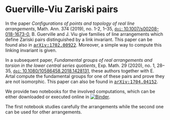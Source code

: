 # Guerville-Viu Zariski pairs

In the paper *Configurations of points and topology of real line arrangements*, Math. Ann. 374 (2019), no. 1-2, 1–35, <a href="https://link.springer.com/article/10.1007/s00208-018-1673-0">`doi`: 10.1007/s00208-018-1673-0</a>, B. Guerville and J. Viu give families of line arrangements which define Zariski pairs distinguished by a link invariant. This paper can be found also in <a href="https://arxiv.org/abs/1702.00922"> <kbd>arXiv:1702.00922</kbd></a>. Moreover, a simple way to compute this linking invariant is given. 

In a subsequent paper, *Fundamental groups of real arrangements and torsion in the lower central series quotients*, Exp. Math. 29 (2020), no. 1, 28–35,
<a href="https://www.tandfonline.com/doi/abs/10.1080/10586458.2018.1428131"> `doi`: 10.1080/10586458.2018.1428131</a>, these authors together with E. Artal compute the fundamental groups for one of these pairs and prove they are not isomorphic. This paper can also be found in <a href="https://arxiv.org/abs/1704.04152"> <kbd>arXiv:1704.04152</kbd></a>. 

We provide two notebooks for the involved computations, which can be either downloaded or executed online in [![Binder](https://mybinder.org/badge_logo.svg)](https://mybinder.org/v2/gh/enriqueartal/GuervilleViuZariskiPairs/master).

The first notebook studies carefully the arrangements while the second one can be used for other arrangements.
